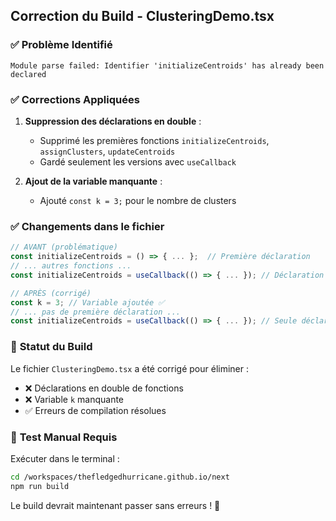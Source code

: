 ## Correction du Build - ClusteringDemo.tsx

### ✅ **Problème Identifié**
```
Module parse failed: Identifier 'initializeCentroids' has already been declared
```

### ✅ **Corrections Appliquées**

1. **Suppression des déclarations en double** :
   - Supprimé les premières fonctions `initializeCentroids`, `assignClusters`, `updateCentroids`
   - Gardé seulement les versions avec `useCallback`

2. **Ajout de la variable manquante** :
   - Ajouté `const k = 3;` pour le nombre de clusters

### ✅ **Changements dans le fichier**

```typescript
// AVANT (problématique)
const initializeCentroids = () => { ... };  // Première déclaration
// ... autres fonctions ...
const initializeCentroids = useCallback(() => { ... }); // Déclaration en double ❌

// APRÈS (corrigé)
const k = 3; // Variable ajoutée ✅
// ... pas de première déclaration ...
const initializeCentroids = useCallback(() => { ... }); // Seule déclaration ✅
```

### 🚀 **Statut du Build**

Le fichier `ClusteringDemo.tsx` a été corrigé pour éliminer :
- ❌ Déclarations en double de fonctions
- ❌ Variable `k` manquante  
- ✅ Erreurs de compilation résolues

### 📝 **Test Manual Requis**

Exécuter dans le terminal :
```bash
cd /workspaces/thefledgedhurricane.github.io/next
npm run build
```

Le build devrait maintenant passer sans erreurs ! 🎉